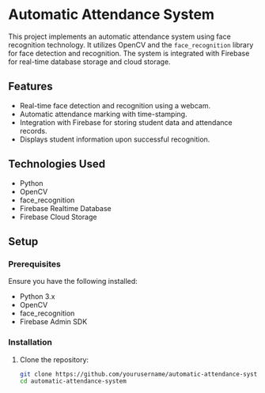 # Automatic Attendance System

This project implements an automatic attendance system using face recognition technology. It utilizes OpenCV and the `face_recognition` library for face detection and recognition. The system is integrated with Firebase for real-time database storage and cloud storage.

## Features

- Real-time face detection and recognition using a webcam.
- Automatic attendance marking with time-stamping.
- Integration with Firebase for storing student data and attendance records.
- Displays student information upon successful recognition.

## Technologies Used

- Python
- OpenCV
- face_recognition
- Firebase Realtime Database
- Firebase Cloud Storage

## Setup

### Prerequisites

Ensure you have the following installed:

- Python 3.x
- OpenCV
- face_recognition
- Firebase Admin SDK

### Installation

1. Clone the repository:

   ```bash
   git clone https://github.com/yourusername/automatic-attendance-system.git
   cd automatic-attendance-system
